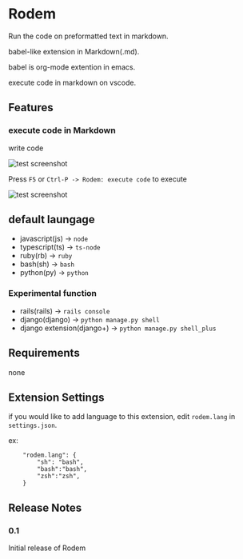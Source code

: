 # Rodem

Run the code on preformatted text in markdown.

babel-like extension in Markdown(.md).

babel is org-mode extention in emacs.

execute code in markdown on vscode.


## Features

### execute code in Markdown

write code

![test screenshot](https://n9d.github.io/Rodem/images/rodem-javascript.png)

Press `F5` or `Ctrl-P -> Rodem: execute code` to execute

![test screenshot](https://n9d.github.io/Rodem/images/rodem-javascript2.png)


## default laungage

- javascript(js) -> `node`
- typescript(ts) -> `ts-node`
- ruby(rb) -> `ruby`
- bash(sh) -> `bash`
- python(py) -> `python`

### Experimental function
- rails(rails) -> `rails console`
- django(django) -> `python manage.py shell`
- django extension(django+) -> `python manage.py shell_plus`

## Requirements

none


## Extension Settings

if you would like to add language to this extension, edit `rodem.lang` in `settings.json`.

ex:
```
    "rodem.lang": {
        "sh": "bash",
        "bash":"bash",
        "zsh":"zsh",
    }
```
## Release Notes

### 0.1

Initial release of Rodem
